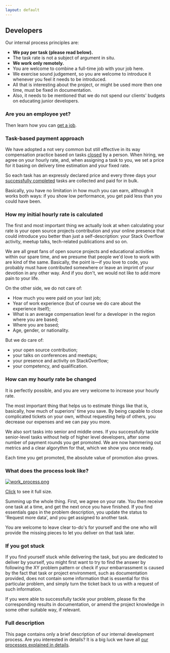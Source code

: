 ```yaml
---
layout: default
---
```


## Developers

Our internal process principles are:
- **We pay per task (please read below).**
- The task rate is not a subject of argument in situ.
- **We work only remotely.**
- You are welcome to combine a full-time job with your job here.
- We exercise sound judgement, so you are welcome to introduce it whenever you feel it needs to be introduced.
- All that is interesting about the project, or might be used more then one time, must be fixed in documentation.
- Also, it needs to be mentioned that we do not spend our clients' budgets on educating junior developers.

### Are you an employee yet?

Then learn how you can [get a job](https://wemake.services/meta/job-application).

### Task-based payment approach

We have adopted a not very common but still effective in its way compensation practice based on tasks [closed](https://github.com/wemake-services/meta/wiki/Closing-issues) by a person. When hiring, we agree on your hourly rate, and, when assigning a task to you, we set a price for it basing on delivery time estimation and your fixed rate.

So each task has an expressly declared price and every three days your [successfully completed](https://github.com/wemake-services/meta/wiki/Definition-of-%22Done%22) tasks are collected and paid for in bulk.

Basically, you have no limitation in how much you can earn, although it works both ways: if you show low performance, you get paid less than you could have been.

### How my initial hourly rate is calculated

The first and most important thing we actually look at when calculating your rate is your open source projects contribution and your online presence that could introduce you better than just a self-description: your Stack Overflow activity, meetup talks, tech-related publications and so on.

We are all great fans of open source projects and educational activities within our spare time, and we presume that people we'd love to work with are kind of the same. Basically, the point is—if you love to code, you probably must have contributed somewhere or leave an imprint of your devotion in any other way. And if you don't, we would not like to add more pain to your life.

On the other side, we do not care of:
- How much you were paid on your last job;
- Year of work experience (but of course we do care about the experience itself);
- What is an average compensation level for a developer in the region where you are based;
- Where you are based;
- Age, gender, or nationality.

But we do care of:
- your open source contribution;
- your talks on conferences and meetups;
- your presence and activity on StackOverflow;
- your competency, and qualification.

### How can my hourly rate be changed

It is perfectly possible, and you are very welcome to increase your hourly rate.

The most important thing that helps us to estimate things like that is, basically, how much of superiors' time you save. By being capable to close complicated tickets on your own, without requesting help of others, you decrease our expenses and we can pay you more.

We also sort tasks into senior and middle ones. If you successfully tackle senior-level tasks without help of higher level developers, after some number of payment rounds you get promoted. We are now hammering out metrics and a clear algorythm for that, which we show you once ready.

Each time you get promoted, the absolute value of promotion also grows.

### What does the process look like?

[![work_process.png](https://raw.githubusercontent.com/wemake-services/meta/master/assets/work_process_revised.png)]((https://raw.githubusercontent.com/wemake-services/meta/master/assets/work_process_revised.png))

[Click](https://raw.githubusercontent.com/wemake-services/meta/master/assets/work_process_revised.png) to see it full size.

Summing up the whole thing. First, we agree on your rate. You then receive one task at a time, and get the next once you have finished. If you find essentials gaps in the problem description, you update the status to 'Request more data', and you get assigned to another task.

You are welcome to leave clear to-do's for yourself and the one who will provide the missing pieces to let you deliver on that task later.

### If you got stuck

If you find yourself stuck while delivering the task, but you are dedicated to deliver by yourself, you might first want to try to find the answer by following the XY problem pattern or check if your embarrassment is caused by the fact that task or project environment, such as documentation provided, does not contain some information that is essential for this particular problem, and simply turn the ticket back to us with a request of such information.

If you were able to successfully tackle your problem, please fix the corresponding results in documentation, or amend the project knowledge in some other suitable way, if relevant.

### Full description

This page contains only a brief description of our internal development process. Are you interested in details? It is a big luck we have all [our processes explained in details](https://github.com/wemake-services/meta/wiki).
